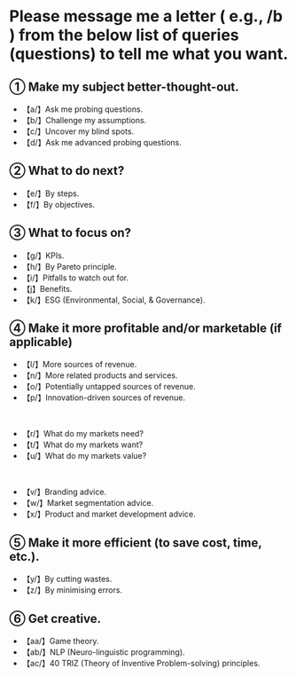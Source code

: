 # Please message me a letter ( e.g., /b ) from the below list of queries (questions) to tell me what you want.

## **① Make my subject better-thought-out.**

- 【a/】Ask me probing questions.
- 【b/】Challenge my assumptions.
- 【c/】Uncover my blind spots.
- 【d/】Ask me advanced probing questions.

## **② What to do next?**

- 【e/】By steps.
- 【f/】By objectives.

## **③ What to focus on?**

- 【g/】KPIs.
- 【h/】By Pareto principle.
- 【i/】Pitfalls to watch out for.
- 【j】Benefits.
- 【k/】ESG (Environmental, Social, & Governance).

## **④ Make it more profitable and/or marketable (if applicable)**
 
- 【l/】More sources of revenue.
- 【n/】More related products and services.
- 【o/】Potentially untapped sources of revenue.
- 【p/】Innovation-driven sources of revenue.

</br>

- 【r/】What do my markets need?
- 【t/】What do my markets want?
- 【u/】What do my markets value?

 </br>
 
- 【v/】Branding advice.
- 【w/】Market segmentation advice.
- 【x/】Product and market development advice.

## **⑤ Make it more efficient (to save cost, time, etc.).**

- 【y/】By cutting wastes.
- 【z/】By minimising errors.

## **⑥ Get creative.**

- 【aa/】Game theory.
- 【ab/】NLP (Neuro-linguistic programming).
- 【ac/】40 TRIZ (Theory of Inventive Problem-solving) principles.
